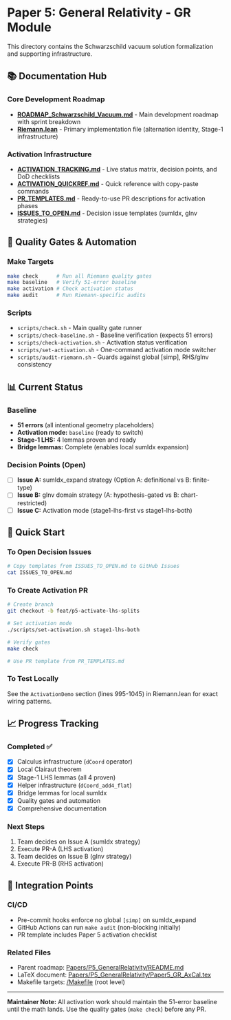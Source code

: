 # Paper 5: General Relativity - GR Module

This directory contains the Schwarzschild vacuum solution formalization and supporting infrastructure.

## 📚 Documentation Hub

### Core Development Roadmap
- **[ROADMAP_Schwarzschild_Vacuum.md](ROADMAP_Schwarzschild_Vacuum.md)** - Main development roadmap with sprint breakdown
- **[Riemann.lean](Riemann.lean)** - Primary implementation file (alternation identity, Stage-1 infrastructure)

### Activation Infrastructure
- **[ACTIVATION_TRACKING.md](ACTIVATION_TRACKING.md)** - Live status matrix, decision points, and DoD checklists
- **[ACTIVATION_QUICKREF.md](ACTIVATION_QUICKREF.md)** - Quick reference with copy-paste commands
- **[PR_TEMPLATES.md](PR_TEMPLATES.md)** - Ready-to-use PR descriptions for activation phases
- **[ISSUES_TO_OPEN.md](ISSUES_TO_OPEN.md)** - Decision issue templates (sumIdx, gInv strategies)

## 🔧 Quality Gates & Automation

### Make Targets
```bash
make check      # Run all Riemann quality gates
make baseline   # Verify 51-error baseline
make activation # Check activation status
make audit      # Run Riemann-specific audits
```

### Scripts
- `scripts/check.sh` - Main quality gate runner
- `scripts/check-baseline.sh` - Baseline verification (expects 51 errors)
- `scripts/check-activation.sh` - Activation status verification
- `scripts/set-activation.sh` - One-command activation mode switcher
- `scripts/audit-riemann.sh` - Guards against global [simp], RHS/gInv consistency

## 📊 Current Status

### Baseline
- **51 errors** (all intentional geometry placeholders)
- **Activation mode:** `baseline` (ready to switch)
- **Stage-1 LHS:** 4 lemmas proven and ready
- **Bridge lemmas:** Complete (enables local sumIdx expansion)

### Decision Points (Open)
- [ ] **Issue A:** sumIdx_expand strategy (Option A: definitional vs B: finite-type)
- [ ] **Issue B:** gInv domain strategy (A: hypothesis-gated vs B: chart-restricted)
- [ ] **Issue C:** Activation mode (stage1-lhs-first vs stage1-lhs-both)

## 🚀 Quick Start

### To Open Decision Issues
```bash
# Copy templates from ISSUES_TO_OPEN.md to GitHub Issues
cat ISSUES_TO_OPEN.md
```

### To Create Activation PR
```bash
# Create branch
git checkout -b feat/p5-activate-lhs-splits

# Set activation mode
./scripts/set-activation.sh stage1-lhs-both

# Verify gates
make check

# Use PR template from PR_TEMPLATES.md
```

### To Test Locally
See the `ActivationDemo` section (lines 995-1045) in Riemann.lean for exact wiring patterns.

## 📈 Progress Tracking

### Completed ✅
- [x] Calculus infrastructure (`dCoord` operator)
- [x] Local Clairaut theorem
- [x] Stage-1 LHS lemmas (all 4 proven)
- [x] Helper infrastructure (`dCoord_add4_flat`)
- [x] Bridge lemmas for local sumIdx
- [x] Quality gates and automation
- [x] Comprehensive documentation

### Next Steps
1. Team decides on Issue A (sumIdx strategy)
2. Execute PR-A (LHS activation)
3. Team decides on Issue B (gInv strategy)
4. Execute PR-B (RHS activation)

## 🔗 Integration Points

### CI/CD
- Pre-commit hooks enforce no global `[simp]` on sumIdx_expand
- GitHub Actions can run `make audit` (non-blocking initially)
- PR template includes Paper 5 activation checklist

### Related Files
- Parent roadmap: [Papers/P5_GeneralRelativity/README.md](../README.md)
- LaTeX document: [Papers/P5_GeneralRelativity/Paper5_GR_AxCal.tex](../Paper5_GR_AxCal.tex)
- Makefile targets: [/Makefile](/Makefile) (root level)

---

**Maintainer Note:** All activation work should maintain the 51-error baseline until the math lands. Use the quality gates (`make check`) before any PR.